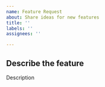 ```yaml
---
name: Feature Request
about: Share ideas for new features
title: ''
labels: ''
assignees: ''

---
```


## Describe the feature

Description
